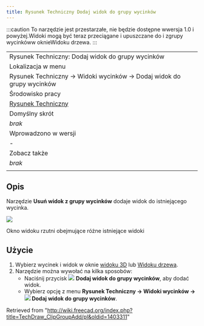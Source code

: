 ```yaml
---
title: Rysunek Techniczny Dodaj widok do grupy wycinków
---
```

:::caution
To narzędzie jest przestarzałe, nie będzie dostępne wwersja 1.0 i powyżej.Widoki mogą być teraz przeciągane i upuszczane do i zgrupy wycinkóww oknieWidoku drzewa.
:::

|  |
| --- |
| Rysunek Techniczny: Dodaj widok do grupy wycinków |
| Lokalizacja w menu |
| Rysunek Techniczny → Widoki wycinków → Dodaj widok do grupy wycinków |
| Środowisko pracy |
| [Rysunek Techniczny](/TechDraw_Workbench/pl "TechDraw Workbench/pl") |
| Domyślny skrót |
| *brak* |
| Wprowadzono w wersji |
| - |
| Zobacz także |
| *brak* |
|  |

## Opis

Narzędzie **Usuń widok z grupy wycinków** dodaje widok do istniejącego wycinka.

![](/images/TechDraw_Clipview.png)

Okno widoku rzutni obejmujące różne istniejące widoki

## Użycie

1. Wybierz wycinek i widok w oknie [widoku 3D](/3D_view/pl "3D view/pl") lub [Widoku drzewa](/Tree_view/pl "Tree view/pl").
2. Narzędzie można wywołać na kilka sposobów:
   * Naciśnij przycisk ![](/images/TechDraw_ClipGroupAdd.svg) **Dodaj widok do grupy wycinków**, aby dodać widok.
   * Wybierz opcję z menu **Rysunek Techniczny → Widoki wycinków → ![](/images/TechDraw_ClipGroupAdd.svg) Dodaj widok do grupy wycinków**.

Retrieved from "<http://wiki.freecad.org/index.php?title=TechDraw_ClipGroupAdd/pl&oldid=1403311>"